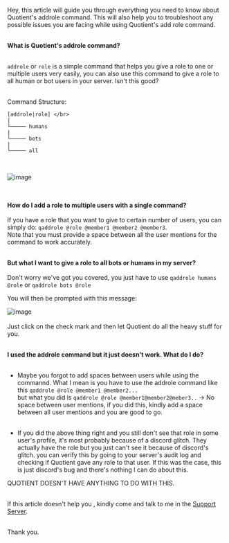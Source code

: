 Hey, this article will guide you through everything you need to know about Quotient's addrole command. This will also help you to troubleshoot any possible
issues you are facing while using Quotient's add role command. </br></br>

**What is Quotient's addrole command?** </br></br>

`addrole` or `role` is a simple command that helps you give a role to one or multiple users very easily, you can also use this command to give a role to 
all human or bot users in your server. Isn't this good? </br></br>

Command Structure: </br>
```
[addrole|role] </br>
|
└───── humans
|
└───── bots
|
└───── all
```
</br>

![image](https://user-images.githubusercontent.com/72350242/125024997-7575ac00-e09f-11eb-8ba8-626430c38009.png)

</br></br>
**How do I add a role to multiple users with a single command?** </br></br>
If you have a role that you want to give to certain number of users, you can simply do:
`qaddrole @role @member1 @member2 @member3`.</br>
Note that you must provide a space between all the user mentions for the command to work accurately.</br></br>

**But what I want to give a role to all bots or humans in my server?**</br></br>
Don't worry we've got you covered, you just have to use `qaddrole humans @role` or `qaddrole bots @role` </br>

You will then be prompted with this message:</br>

![image](https://user-images.githubusercontent.com/72350242/125025332-1e240b80-e0a0-11eb-8e93-b7ed4b725fe4.png)
</br></br>
Just click on the check mark and then let Quotient do all the heavy stuff for you.</br></br>


**I used the addrole command but it just doesn't work. What do I do?**</br></br>
- Maybe you forgot to add spaces between users while using the commannd. What I mean is you have to use the addrole command like this `qaddrole @role @member1 @member2...`</br>
but what you did is `qaddrole @role @member1@member2@meber3..` -> No space between user mentions, if you did this, kindly add a space between all user mentions and you are good to go. </br> </br>

- If you did the above thing right and you still don't see that role in some user's profile, it's most probably because of a discord glitch. They actually have the role but you just can't see it because of discord's glitch. you can verify this by going to your server's audit log and checking if Quotient gave any role to that user. If this was the case, this is just discord's bug and there's nothing I can do about this. </br> 

QUOTIENT DOESN'T HAVE ANYTHING TO DO WITH THIS.</br></br>

If this article doesn't help you , kindly come and talk to me in the [Support Server](https://quotientbot.xyz/support).</br></br>

Thank you.

